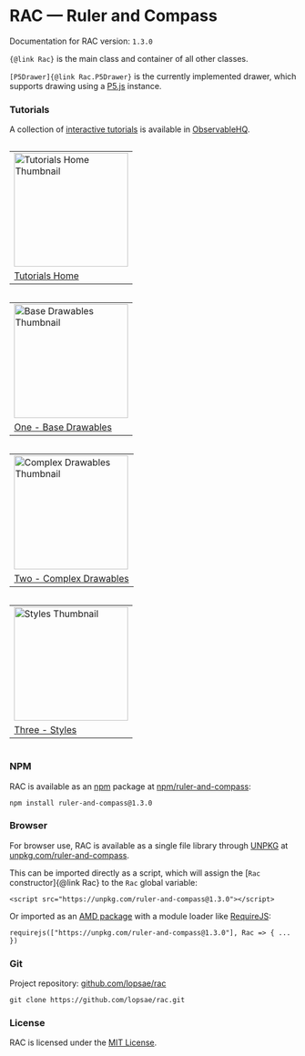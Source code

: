 # RAC — Ruler and Compass

Documentation for RAC version: `1.3.0`

`{@link Rac}` is the main class and container of all other classes.

`[P5Drawer]{@link Rac.P5Drawer}` is the currently implemented drawer, which supports drawing using a [P5.js](https://p5js.org/) instance.



### Tutorials

A collection of [interactive tutorials](https://observablehq.com/@lopsae/rac-tutorial-home?collection=@lopsae/rac-tutorials) is available in [ObservableHQ](https://observablehq.com/).

  <table style="display:inline-block">
    <tr>
      <td>
        <a href="https://observablehq.com/@lopsae/rac-tutorial-home?collection=@lopsae/rac-tutorials">
        <img src="https://static.observableusercontent.com/thumbnail/9802bd7d18cde48702d17122d317377618b6ec774200f56bbe10e0d2958ed8a3.jpg" alt="Tutorials Home Thumbnail" width="200"/>
        </a>
      </td>
    </tr>
    <tr>
      <td>
        <span><a href="https://observablehq.com/@lopsae/rac-tutorial-home?collection=@lopsae/rac-tutorials">
        Tutorials Home
        </a></span>
      </td>
    </tr>
  </table>

<table style="display:inline-block">
  <tr>
    <td>
      <a href="https://observablehq.com/@lopsae/rac-tutorial-base-drawables?collection=@lopsae/rac-tutorials">
      <img src="https://static.observableusercontent.com/thumbnail/1602ac3ccd7fe186b4467ad1c21c85a4e334b89be40e5bd43d51c298069e1146.jpg" alt="Base Drawables Thumbnail" width="200"/>
      </a>
    </td>
  </tr>
  <tr>
    <td>
      <span><a href="https://observablehq.com/@lopsae/rac-tutorial-base-drawables?collection=@lopsae/rac-tutorials">
      One - Base Drawables
      </a></span>
    </td>
  </tr>
</table>

<table style="display:inline-block">
  <tr>
    <td>
      <a href="https://observablehq.com/@lopsae/rac-tutorial-complex-drawables?collection=@lopsae/rac-tutorials">
      <img src="https://static.observableusercontent.com/thumbnail/9e00d8b24b88e7050b5442ea70b1db0b6bc2dc03ee7627e14599352e7de4a063.jpg" alt="Complex Drawables Thumbnail" width="200"/>
      </a>
    </td>
  </tr>
  <tr>
    <td>
      <span><a href="https://observablehq.com/@lopsae/rac-tutorial-complex-drawables?collection=@lopsae/rac-tutorials">
      Two - Complex Drawables
      </a></span>
    </td>
  </tr>
</table>

<table style="display:inline-block">
  <tr>
    <td>
      <a href="https://observablehq.com/@lopsae/rac-tutorial-styles?collection=@lopsae/rac-tutorials">
      <img src="https://static.observableusercontent.com/thumbnail/3d24088ee7c2725872eb76644de8bb787a610c7b27492121d60ce5e1cd551b28.jpg" alt="Styles Thumbnail" width="200"/>
      </a>
    </td>
  </tr>
  <tr>
    <td>
      <span><a href="https://observablehq.com/@lopsae/rac-tutorial-styles?collection=@lopsae/rac-tutorials">
      Three - Styles
      </a></span>
    </td>
  </tr>
</table>



### NPM

RAC is available as an [npm](https://www.npmjs.com/) package at [npm/ruler-and-compass](https://www.npmjs.com/package/ruler-and-compass):
```
npm install ruler-and-compass@1.3.0
```



### Browser

For browser use, RAC is available as a single file library through [UNPKG](https://unpkg.com/) at [unpkg.com/ruler-and-compass](https://unpkg.com/ruler-and-compass).

This can be imported directly as a script, which will assign the [`Rac` constructor]{@link Rac} to the `Rac` global variable:
```
<script src="https://unpkg.com/ruler-and-compass@1.3.0"></script>
```

Or imported as an [AMD package](https://github.com/amdjs/amdjs-api/blob/master/AMD.md) with a module loader like [RequireJS](https://requirejs.org/):
```
requirejs(["https://unpkg.com/ruler-and-compass@1.3.0"], Rac => { ... })
```



### Git

Project repository: [github.com/lopsae/rac](https://github.com/lopsae/rac)
```
git clone https://github.com/lopsae/rac.git
```



### License

RAC is licensed under the [MIT License](https://github.com/lopsae/rac/blob/main/LICENSE).

